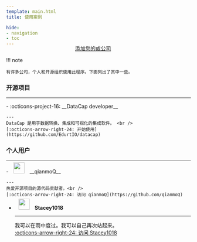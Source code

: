 ```yaml
---
template: main.html
title: 使用案例

hide:
- navigation
- toc
---
```


<style>
.md-typeset h1 {
  text-align: center;
  font-weight: 1000;
}
</style>

<div class="font-center" style="text-align: center; margin-top: -20px; margin-left: -30px;">
  <a href="https://github.com/devlive-community/datacap/blob/dev/docs/docs/powered_by.md"> <i class="fa fa-plus"> </i> 添加您的或公司</a>
</div>

!!! note

    有许多公司，个人和开源组织使用此程序。下面列出了其中一些。

### 开源项目

---

<div class="grid cards" markdown>
- :octicons-project-16: __DataCap developer__

    ---
    DataCap 是用于数据转换、集成和可视化的集成软件。 <br />
    [:octicons-arrow-right-24: 开始使用](https://github.com/EdurtIO/datacap)
</div>

### 个人用户

---

<div class="grid cards" markdown>
- <img src="https://avatars.githubusercontent.com/u/20521442?v=4" width="30" style="margin: -10px 10px;" /> __qianmoQ__

    ---
    热爱开源项目的源代码贡献者。<br />
    [:octicons-arrow-right-24: 访问 qianmoQ](https://github.com/qianmoQ)

- <img src="https://avatars.githubusercontent.com/u/20924820?v=4" width="30" style="margin: -10px 10px;" /> __<span>Stacey1018</span>__

    ---
    我可以在雨中度过。我可以自己再次站起来。<br />
    [:octicons-arrow-right-24: 访问 Stacey1018](https://github.com/Stacey1018)
</div>
